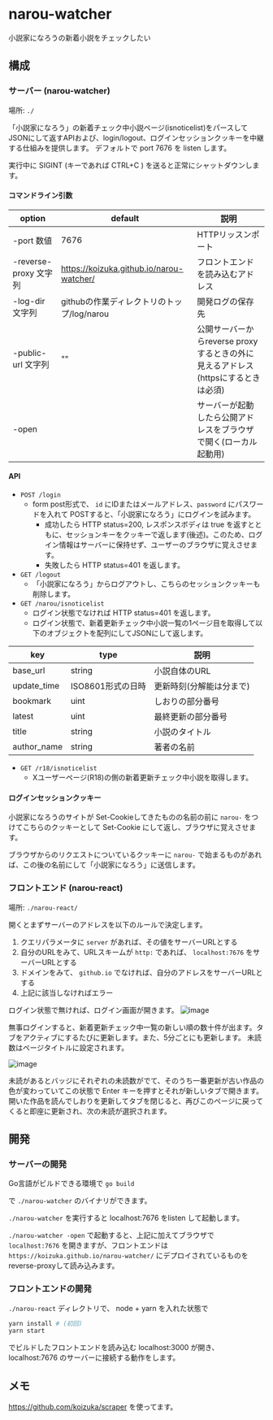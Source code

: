 # narou-watcher
小説家になろうの新着小説をチェックしたい

## 構成

### サーバー (narou-watcher)
場所: `./`

「小説家になろう」の新着チェック中小説ページ(isnoticelist)をパースしてJSONにして返すAPIおよび、login/logout、ログインセッションクッキーを中継する仕組みを提供します。
デフォルトで port 7676 を listen します。

実行中に SIGINT (キーであれば CTRL+C ) を送ると正常にシャットダウンします。

#### コマンドライン引数
|option|default|説明|
|---|---|---|
|-port 数値|7676|HTTPリッスンポート|
|-reverse-proxy 文字列|https://koizuka.github.io/narou-watcher/|フロントエンドを読み込むアドレス|
|-log-dir 文字列|githubの作業ディレクトリのトップ/log/narou|開発ログの保存先|
|-public-url 文字列|""|公開サーバーからreverse proxyするときの外に見えるアドレス(httpsにするときは必須)|
|-open||サーバーが起動したら公開アドレスをブラウザで開く(ローカル起動用)|

#### API
* `POST /login`
    * form post形式で、 `id` にIDまたはメールアドレス、`password` にパスワードを入れて POSTすると、「小説家になろう」にログインを試みます。
        * 成功したら HTTP status=200, レスポンスボディは true を返すとともに、セッションキーをクッキーで返します(後述)。このため、ログイン情報はサーバーに保持せず、ユーザーのブラウザに覚えさせます。
        * 失敗したら HTTP status=401 を返します。
* `GET /logout`
    * 「小説家になろう」からログアウトし、こちらのセッションクッキーも削除します。
* `GET /narou/isnoticelist`
    * ログイン状態でなければ HTTP status=401 を返します。
    * ログイン状態で、新着更新チェック中小説一覧の1ページ目を取得して以下のオブジェクトを配列にしてJSONにして返します。

|key|type|説明|
|---|---|---|
|base_url|string|小説自体のURL|
|update_time|ISO8601形式の日時|更新時刻(分解能は分まで)|
|bookmark|uint|しおりの部分番号|
|latest|uint|最終更新の部分番号|
|title|string|小説のタイトル|
|author_name|string|著者の名前|

* `GET /r18/isnoticelist`
    * Xユーザーページ(R18)の側の新着更新チェック中小説を取得します。

#### ログインセッションクッキー
小説家になろうのサイトが Set-Cookieしてきたものの名前の前に `narou-` をつけてこちらのクッキーとして Set-Cookie にして返し、ブラウザに覚えさせます。

ブラウザからのリクエストについているクッキーに `narou-` で始まるものがあれば、この後の名前にして「小説家になろう」に送信します。

### フロントエンド (narou-react)
場所: `./narou-react/`

開くとまずサーバーのアドレスを以下のルールで決定します。
1. クエリパラメータに `server` があれば、その値をサーバーURLとする
2. 自分のURLをみて、URLスキームが `http:` であれば、 `localhost:7676` をサーバーURLとする
3. ドメインをみて、 `github.io` でなければ、自分のアドレスをサーバーURLとする
4. 上記に該当しなければエラー

ログイン状態で無ければ、ログイン画面が開きます。
![image](https://user-images.githubusercontent.com/864587/114964390-9caa4c00-9ea9-11eb-99eb-692a510d39dc.png)

無事ログインすると、新着更新チェック中一覧の新しい順の数十件が出ます。タブをアクティブにするたびに更新します。また、5分ごとにも更新します。
未読数はページタイトルに設定されます。

![image](https://user-images.githubusercontent.com/864587/114964354-83090480-9ea9-11eb-9eb9-e67d889bd098.png)

未読があるとバッジにそれぞれの未読数がでて、そのうち一番更新が古い作品の色が変わっていてこの状態で Enter キーを押すとそれが新しいタブで開きます。
開いた作品を読んでしおりを更新してタブを閉じると、再びこのページに戻ってくると即座に更新され、次の未読が選択されます。

## 開発

### サーバーの開発
Go言語がビルドできる環境で
`go build`

で `./narou-watcher` のバイナリができます。

`./narou-watcher` を実行すると localhost:7676 をlisten して起動します。

`./narou-watcher -open` で起動すると、上記に加えてブラウザで `localhost:7676` を開きますが、フロントエンドは `https://koizuka.github.io/narou-watcher/` にデプロイされているものを reverse-proxyして読み込みます。

### フロントエンドの開発
`./narou-react` ディレクトリで、 node + yarn を入れた状態で
```bash
yarn install # (初回)
yarn start
```

でビルドしたフロントエンドを読み込む localhost:3000 が開き、localhost:7676 のサーバーに接続する動作をします。

## メモ

https://github.com/koizuka/scraper を使ってます。
